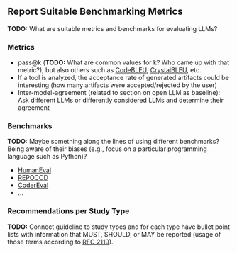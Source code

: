 ## Report Suitable Benchmarking Metrics

**TODO:** What are suitable metrics and benchmarks for evaluating LLMs?

### Metrics

* pass@k (**TODO:** What are common values for k? Who came up with that metric?), but also others such as [CodeBLEU](https://arxiv.org/pdf/2009.10297), [CrystalBLEU](https://software-lab.org/publications/ase2022_CrystalBLEU.pdf), etc.
* If a tool is analyzed, the acceptance rate of generated artifacts could be interesting (how many artifacts were accepted/rejected by the user)
* Inter-model-agreement (related to section on open LLM as baseline): Ask different LLMs or differently considered LLMs and determine their agreement 

### Benchmarks

**TODO:** Maybe something along the lines of using different benchmarks? Being aware of their biases (e.g., focus on a particular programming language such as Python)?

* [HumanEval](https://github.com/openai/human-eval)
* [REPOCOD](https://huggingface.co/datasets/lt-asset/REPOCOD)
* [CoderEval](https://github.com/CoderEval/CoderEval)
* ...

### Recommendations per Study Type

**TODO:** Connect guideline to study types and for each type have bullet point lists with information that MUST, SHOULD, or MAY be reported (usage of those terms according to [RFC 2119](https://www.rfc-editor.org/rfc/rfc2119)).
